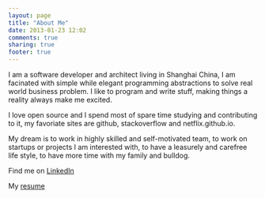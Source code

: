 ```yaml
---
layout: page
title: "About Me"
date: 2013-01-23 12:02
comments: true
sharing: true
footer: true
---
```


I am a software developer and architect living in Shanghai China, 
I am facinated with simple while elegant programming abstractions to solve real world business problem.
I like to program and write stuff, making things a reality always make me excited.

I love open source and I spend most of spare time studying and contributing to it, 
my favoriate sites are github, stackoverflow and netflix.github.io.

My dream is to work in highly skilled and self-motivated team, to work on startups or projects I am interested with,
to have a leasurely and carefree life style, to have more time with my family and bulldog.

Find me on [LinkedIn](http://www.linkedin.com/profile/view?id=66212589 "linkedin profile")

My [resume](/downloads/resume/resume.doc)

